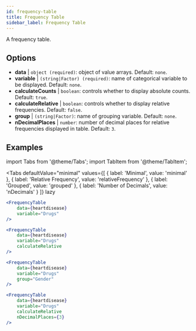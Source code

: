 ```yaml
---
id: frequency-table
title: Frequency Table
sidebar_label: Frequency Table
---
```


A frequency table.

## Options

* __data__ | `object (required)`: object of value arrays. Default: `none`.
* __variable__ | `(string|Factor) (required)`: name of categorical variable to be displayed. Default: `none`.
* __calculateCounts__ | `boolean`: controls whether to display absolute counts. Default: `true`.
* __calculateRelative__ | `boolean`: controls whether to display relative frequencies. Default: `false`.
* __group__ | `(string|Factor)`: name of grouping variable. Default: `none`.
* __nDecimalPlaces__ | `number`: number of decimal places for relative frequencies displayed in table. Default: `3`.


## Examples

import Tabs from '@theme/Tabs';
import TabItem from '@theme/TabItem';

<Tabs
    defaultValue="minimal"
    values={[
        { label: 'Minimal', value: 'minimal' },
        { label: 'Relative Frequency', value: 'relativeFrequency' },
        { label: 'Grouped', value: 'grouped' },
        { label: 'Number of Decimals', value: 'nDecimals' }
    ]}
    lazy
>

<TabItem value="minimal">

```jsx live
<FrequencyTable
    data={heartdisease} 
    variable="Drugs"
/>
```
</TabItem>

<TabItem value="relativeFrequency">

```jsx live
<FrequencyTable
    data={heartdisease} 
    variable="Drugs"
    calculateRelative
/>
```
</TabItem>

<TabItem value="grouped">

```jsx live
<FrequencyTable
    data={heartdisease} 
    variable="Drugs"
    group="Gender"
/>
```
</TabItem>

<TabItem value="nDecimals">

```jsx live
<FrequencyTable
    data={heartdisease} 
    variable="Drugs"
    calculateRelative 
    nDecimalPlaces={3}
/>
```

</TabItem>
